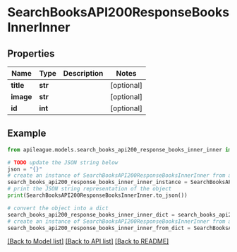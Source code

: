 # SearchBooksAPI200ResponseBooksInnerInner


## Properties

Name | Type | Description | Notes
------------ | ------------- | ------------- | -------------
**title** | **str** |  | [optional] 
**image** | **str** |  | [optional] 
**id** | **int** |  | [optional] 

## Example

```python
from apileague.models.search_books_api200_response_books_inner_inner import SearchBooksAPI200ResponseBooksInnerInner

# TODO update the JSON string below
json = "{}"
# create an instance of SearchBooksAPI200ResponseBooksInnerInner from a JSON string
search_books_api200_response_books_inner_inner_instance = SearchBooksAPI200ResponseBooksInnerInner.from_json(json)
# print the JSON string representation of the object
print(SearchBooksAPI200ResponseBooksInnerInner.to_json())

# convert the object into a dict
search_books_api200_response_books_inner_inner_dict = search_books_api200_response_books_inner_inner_instance.to_dict()
# create an instance of SearchBooksAPI200ResponseBooksInnerInner from a dict
search_books_api200_response_books_inner_inner_from_dict = SearchBooksAPI200ResponseBooksInnerInner.from_dict(search_books_api200_response_books_inner_inner_dict)
```
[[Back to Model list]](../README.md#documentation-for-models) [[Back to API list]](../README.md#documentation-for-api-endpoints) [[Back to README]](../README.md)


